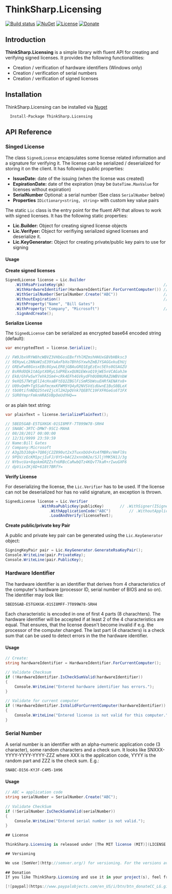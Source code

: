 # ThinkSharp.Licensing

[![Build status](https://ci.appveyor.com/api/projects/status/l3aagqmbfmgxwv3t?svg=true)](https://ci.appveyor.com/project/JanDotNet/thinksharp-licensing)
[![NuGet](https://img.shields.io/nuget/v/ThinkSharp.Licensing.svg)](https://www.nuget.org/packages/ThinkSharp.Licensing/) [![License](https://img.shields.io/badge/license-MIT-blue.svg)](LICENSE.TXT)
[![Donate](https://img.shields.io/badge/Donate-PayPal-green.svg)](https://www.paypal.com/cgi-bin/webscr?cmd=_s-xclick&hosted_button_id=MSBFDUU5UUQZL)

## Introduction

**ThinkSharp.Licensing** is a simple library with fluent API for creating and verifying signed licenses. It provides the following functionallities:

* Creation / verification of hardware identifiers (Windows only)
* Creation / verification of serial numbers
* Creation / verification of signed licenses

## Installation

ThinkSharp.Licensing can be installed via [Nuget](https://www.nuget.org/packages/Thinksharp.Licensing)

      Install-Package ThinkSharp.Licensing 

## API Reference

### Singed License

The class `SignedLicense` encapsulates some license related information and a signature for verifying it. The license can be serialized / deserialized for storing it on the client. It has following public properties:

* **IssueDate:** date of the issuing (when the license was created)
* **ExpirationDate:** date of the expiration (may be `DateTime.MaxValue` for licenses without expiration)
* **SerialNumber** Optional: a serial number (See class `SerialNumber` below)
* **Properties** `IDictionary<string, string>` with custom key value pairs

The static `Lic` class is the entry point for the fluent API that allows to work with signed licenses. It has the following static properties:

* **Lic.Builder:** Object for creating signed license objects
* **Lic.Verifyer:** Object for verifiying serialized signed licenses and deserialize it.
* **Lic.KeyGenerator:** Object for creating private/public key pairs to use for signing

#### Usage

**Create signed licenses**

```csharp
SignedLicense license = Lic.Builder
    .WithRsaPrivateKey(pk)                                           // .WithSigner(ISigner)
    .WithHardwareIdentifier(HardwareIdentifier.ForCurrentComputer()) // .WithoutHardwareIdentifier()
    .WithSerialNumber(SerialNumber.Create("ABC"))                    // .WithoutSerialNumber()
    .WithoutExpiration()                                             // .ExpiresIn(TimeSpan), .ExpiresOn(DateTime)
    .WithProperty("Name", "Bill Gates")
    .WithProperty("Company", "Microsoft")                            //... other key value pairs
    .SignAndCreate();
```

**Serialize License**

The `SignedLicense` can be serialized as encrypted base64 encoded string (default):

```csharp
var encryptedText = license.Serialize();

// FW9JbxVRYW8hcWBVZ3VHbGosEBxfYhlMZmshHHUxGBVbHBksc3
// 9EHywLc2NNaWIsE39YaAxFbXo7BhhSYxwhZmBJYSAGGxkuEhUj
// GREwFw08GxsxEBc8GywLER8jGBAuGRQ1EgEzExc5Ehs0GSAGZU
// BsRRdOQk1tAGptX0RyLSdPRExxQUN1EWxoQ19jWE5nVCAGahJm
// Ek8/GhFwSwY7ehk3Sm4+cRk4EFh4GVkydFh0U0NURAZUWBVnbW
// 9eXQ5JTWtgElI4cHxaBFtEQ2ZBGlFiSmR5bWsuEHRfAENAYx8+
// U09vQmM+Tg5SakFmcmxKFWM9YQ4yR2NVSVdidUwnE1BuS0BLeX
// tbU0tifnNDQ25teVZjcXl2H2pQVnk7QEBTC19FXFRGeGs6T1FX
// SUR0YmprFmknHRA5VBpOeUdYHQ==
```

or as plain text string:

```csharp
var plainText = license.SerializePlainText();

// 5BED5GAB-E5TGXKGK-01SI8MFF-7T099W78-SRH4
// SNABC-3RTC-DMW7-9SC1-MAHA
// 08/28/2017 00:00:00
// 12/31/9999 23:59:59
// Name:Bill Gates
// Company:Microsoft
// A3g2b310qk+7Q86jC2Z890ut2x3TuxxbUd+Xs4fMBRv/HmFl9s
// 9PQV/zEcKM1pcjIuFJ/0YS+bAC22xnnbN2e/SJljYMK5N1J/3g
// NYbvcUa+8qokmGRZZsfnURBcCaRwbQTz4KQvT7kaR+rIwuGXF6
// dpViixIKj6D+618t7BRfY=
```

**Verify License**

For deserializing the license, the `Lic.Verifier` has to be used. If the license can not be deserialized hor has no valid signature, an exception is thrown.

```csharp
SignedLicense license = Lic.Verifier
			   .WithRsaPublicKey(publicKey)       // .WithSigner(ISigner)
		    	   .WithApplicationCode("ABC")        // .WithoutApplicationCode
		           .LoadAndVerify(licenseText);
```
		    
**Create public/private key Pair**

A public and private key pair can be generated using the `Lic.KeyGenerator` object:

```csharp
SigningKeyPair pair = Lic.KeyGenerator.GenerateRsaKeyPair();
Console.WriteLine(pair.PrivateKey);
Console.WriteLine(pair.PublicKey);
```

### Hardware Identifier

The hardware identifier is an identifier that derives from 4 characteristics of the computer's hardware (processor ID, serial number of BIOS and so on). The identifier may look like:

    5BED5GAB-E5TGXKGK-01SI8MFF-7T099W78-SRH4

Each characteristic is encoded in one of first 4 parts (8 charachters). The hardware identifier will be accepted if at least 2 of the 4 characteristics are equal. That ensures, that the license doesn't become invalid if e.g. the processor of the computer changed. The last part (4 characters) is a check sum that can be used to detect errors in the the hardware identifier. 

#### Usage

```csharp
// Create:
string hardwareIdentifier = HardwareIdentifier.ForCurrentComputer();

// Validate Checksum
if (!HardwareIdentifier.IsCheckSumValid(hardwareIdentifier))
{
    Console.WriteLine("Entered hardware identifier has errors.");
}
        
// Validate for current computer
if (!HardwareIdentifier.IsValidForCurrentComputer(hardwareIdentifier))
{
    Console.WriteLine("Entered license is not valid for this computer.");
}
```

### Serial Number


A serial number is an identifier with an alpha-numeric application code (3 character), some random characters and a check sum. It looks like SNXXX-YYYY-YYYY-YYYY-ZZZ where XXX is the application code, YYYY is the random part and ZZZ is the check sum. E.g.: 

    SNABC-D156-KYJF-C4M5-1H96    

#### Usage

```csharp
// ABC = application code
string serialNumber = SerialNumber.Create("ABC");
    
// Validate CheckSum
if (!SerialNumber.IsCheckSumValid(serialNumber))
{
    Console.WriteLine("Entered serial number is not valid.");
}
          
## License

ThinkSharp.Licensing is released under [The MIT license (MIT)](LICENSE.TXT)

## Versioning

We use [SemVer](http://semver.org/) for versioning. For the versions available, see the [tags on this repository](https://github.com/JanDotNet/ThinkSharp.Licensing/tags). 
    
## Donation
If you like ThinkSharp.Licensing and use it in your project(s), feel free to give me a cup of coffee :) 

[![paypal](https://www.paypalobjects.com/en_US/i/btn/btn_donateCC_LG.gif)](https://www.paypal.com/cgi-bin/webscr?cmd=_s-xclick&hosted_button_id=MSBFDUU5UUQZL)
